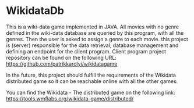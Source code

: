 # WikidataDb

This is a wiki-data game implemented in JAVA.
All movies with no genre defined in the wiki-data database are queried by this program, with all the genres.
Then the user is asked to assign a genre to each movie.
this project is (server) responsible for the data retrieval, database management and defining an endpoint for the client program.
Client program project repository can be found on the following URL: 
https://github.com/patrikkarolyi/wikidatagame

In the future, this project should fulfill the requirements of the Wikidata distributed game so it can be reachable online with all the other games.

You can find the Wikidata - The distributed game on the following link:
https://tools.wmflabs.org/wikidata-game/distributed/
